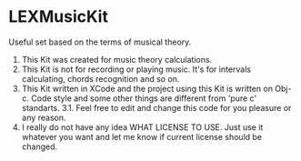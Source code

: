 LEXMusicKit
===========

Useful set based on the terms of musical theory.


1. This Kit was created for music theory calculations.
2. This Kit is not for recording or playing music. It's for intervals calculating, chords recognition and so on.
3. This Kit written in XCode and the project using this Kit is written on Obj-c. Code style and some other things are different from 'pure c' standarts.
3.1. Feel free to edit and change this code for you pleasure or any reason.
4. I really do not have any idea WHAT LICENSE TO USE. Just use it whatever you want and let me know if current license should be changed. 